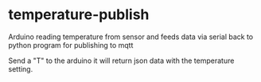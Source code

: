 # temperature-publish

Arduino reading temperature from sensor and feeds data via serial back to python program for publishing to mqtt

Send a "T" to the arduino it will return json data with the temperature setting.
